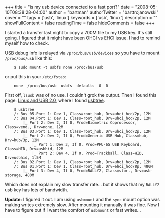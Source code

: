+++
title = "is my usb device connected to a fast port?"
date = "2008-05-10T08:38:28-04:00"
author = "bartman"
authorTwitter = "barttrojanowski"
cover = ""
tags = ['usb', 'linux']
keywords = ['usb', 'linux']
description = ""
showFullContent = false
readingTime = false
hideComments = false
+++

I started a transfer last night to copy a 700M file to my USB key.  It's still going.  I figured that it might have been OHCI vs EHCI issue.
I had to remind myself how to check.

<!--more-->

USB debug info is relayed via `/proc/bus/usb/devices` so you have to mount `/proc/bus/usb` like this:

        $ sudo mount -t usbfs none /proc/bus/usb

or put this in your `/etc/fstab`:

        none  /proc/bus/usb  usbfs  defaults  0  0

First off, `lsusb` was of no use.  I couldn't grok the output.  Then I found this page: [Linux and USB 2.0](http://www.linux-usb.org/usb2.html), where I found
[usbtree](http://www.linux-usb.org/usbtree).

        $ usbtree
        /: Bus 05.Port 1: Dev 1, Class=root_hub, Drv=uhci_hcd/2p, 12M
        /: Bus 04.Port 1: Dev 1, Class=root_hub, Drv=uhci_hcd/2p, 12M
            |_ Port 2: Dev 2, If 0, Prod=Biometric Coprocessor, Class=vend., Drv=none, 12M
        /: Bus 03.Port 1: Dev 1, Class=root_hub, Drv=uhci_hcd/2p, 12M
            |_ Port 2: Dev 2, If 0, Prod=Generic USB Hub, Class=hub, Drv=hub/3p, 12M
                |_ Port 1: Dev 3, If 0, Prod=PFU-65 USB Keyboard, Class=HID, Drv=usbhid, 12M
                |_ Port 2: Dev 4, If 0, Prod=Trackball, Class=HID, Drv=usbhid, 1.5M
        /: Bus 02.Port 1: Dev 1, Class=root_hub, Drv=uhci_hcd/2p, 12M
        /: Bus 01.Port 1: Dev 1, Class=root_hub, Drv=ehci_hcd/8p, 480M
            |_ Port 3: Dev 4, If 0, Prod=RALLY2, Class=stor., Drv=usb-storage, 480M

Which does not explain my slow transfer rate... but it shows that my `RALLY2` usb key has lots of bandwidth.

**Update:** I figured it out.  I am using `usbmount` and the `sync` mount option
was making writes extremely slow.  After mounting it manually it was fine.  Now I
have to figure out if I want the comfort of `usbmount` or fast writes...
